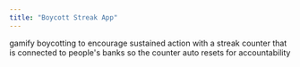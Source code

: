 ```yaml
---
title: "Boycott Streak App"
---
```


gamify boycotting to encourage sustained action with a streak counter that is connected to people's banks so the counter auto resets for accountability
